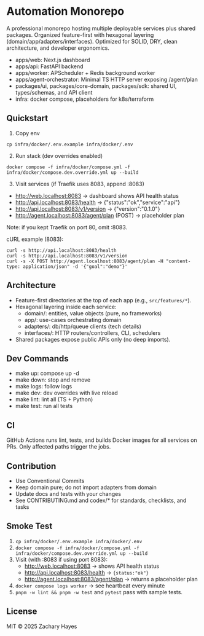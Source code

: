 # Automation Monorepo

A professional monorepo hosting multiple deployable services plus shared packages. Organized feature-first with hexagonal layering (domain/app/adapters/interfaces). Optimized for SOLID, DRY, clean architecture, and developer ergonomics.

- apps/web: Next.js dashboard
- apps/api: FastAPI backend
- apps/worker: APScheduler + Redis background worker
- apps/agent-orchestrator: Minimal TS HTTP server exposing /agent/plan
- packages/ui, packages/core-domain, packages/sdk: shared UI, types/schemas, and API client
- infra: docker compose, placeholders for k8s/terraform

## Quickstart

1. Copy env

```
cp infra/docker/.env.example infra/docker/.env
```

2. Run stack (dev overrides enabled)

```
docker compose -f infra/docker/compose.yml -f infra/docker/compose.dev.override.yml up --build
```

3. Visit services (if Traefik uses 8083, append :8083)

- http://web.localhost:8083 → dashboard shows API health status
- http://api.localhost:8083/health → {"status":"ok","service":"api"}
- http://api.localhost:8083/v1/version → {"version":"0.1.0"}
- http://agent.localhost:8083/agent/plan (POST) → placeholder plan

Note: if you kept Traefik on port 80, omit :8083.

cURL example (8083):

```
curl -s http://api.localhost:8083/health
curl -s http://api.localhost:8083/v1/version
curl -s -X POST http://agent.localhost:8083/agent/plan -H "content-type: application/json" -d '{"goal":"demo"}'
```

## Architecture

- Feature-first directories at the top of each app (e.g., `src/features/*`).
- Hexagonal layering inside each service:
  - domain/: entities, value objects (pure, no frameworks)
  - app/: use-cases orchestrating domain
  - adapters/: db/http/queue clients (tech details)
  - interfaces/: HTTP routers/controllers, CLI, schedulers
- Shared packages expose public APIs only (no deep imports).

## Dev Commands

- make up: compose up -d
- make down: stop and remove
- make logs: follow logs
- make dev: dev overrides with live reload
- make lint: lint all (TS + Python)
- make test: run all tests

## CI

GitHub Actions runs lint, tests, and builds Docker images for all services on PRs. Only affected paths trigger the jobs.

## Contribution

- Use Conventional Commits
- Keep domain pure; do not import adapters from domain
- Update docs and tests with your changes
- See CONTRIBUTING.md and codex/\* for standards, checklists, and tasks

## Smoke Test

1. `cp infra/docker/.env.example infra/docker/.env`
2. `docker compose -f infra/docker/compose.yml -f infra/docker/compose.dev.override.yml up --build`
3. Visit (with :8083 if using port 8083):
   - http://web.localhost:8083 → shows API health status
   - http://api.localhost:8083/health → `{status:"ok"}`
   - http://agent.localhost:8083/agent/plan → returns a placeholder plan
4. `docker compose logs worker` → see heartbeat every minute
5. `pnpm -w lint && pnpm -w test` and `pytest` pass with sample tests.

## License

MIT © 2025 Zachary Hayes
